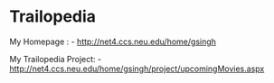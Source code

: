 Trailopedia
===========


My Homepage : - http://net4.ccs.neu.edu/home/gsingh

My Trailopedia Project: - http://net4.ccs.neu.edu/home/gsingh/project/upcomingMovies.aspx
